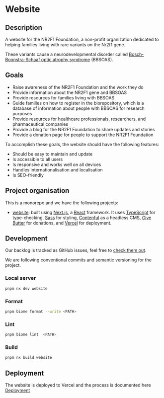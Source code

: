 # Website

## Description

A website for the NR2F1 Foundation, a non-profit organization dedicated to helping families living with rare variants on the Nr2f1 gene.

These variants cause a neurodevelopmental disorder called [Bosch-Boonstra-Schaaf optic atrophy syndrome](https://en.wikipedia.org/wiki/Bosch%E2%80%93Boonstra%E2%80%93Schaaf_optic_atrophy_syndrome) (BBSOAS).

## Goals

- Raise awareness of the NR2F1 Foundation and the work they do
- Provide information about the NR2F1 gene and BBSOAS
- Provide resources for families living with BBSOAS
- Guide families on how to register in the biorepository, which is a database of information about people with BBSOAS for research purposes
- Provide resources for healthcare professionals, researchers, and pharmaceutical companies
- Provide a blog for the NR2F1 Foundation to share updates and stories
- Provide a donation page for people to support the NR2F1 Foundation

To accomplish these goals, the website should have the following features:

- Should be easy to maintain and update
- Is accessible to all users
- Is responsive and works well on all devices
- Handles internationalisation and localisation
- Is SEO-friendly

## Project organisation

This is a monorepo and we have the following projects:

- [website](./website/readme.md): built using [Next.js](https://nextjs.org/), a [React](https://react.dev/) framework. It uses [TypeScript](https://www.typescriptlang.org/) for type-checking, [Sass](https://sass-lang.com/) for styling, [Contenful](https://www.contentful.com/) as a headless CMS, [Give Butter](https://givebutter.com/) for donations, and [Vercel](https://vercel.com) for deployment.

## Development

Our backlog is tracked as GitHub issues, feel free to [check them out](https://github.com/nr2f1/website/issues).

We are following conventional commits and semantic versioning for the project.

### Local server

```sh
pnpm nx dev website
```

### Format

```sh
pnpm biome format --write <PATH>
```

### Lint

```sh
pnpm biome lint  <PATH>
```

### Build

```sh
pnpm nx build website
```

## Deployment

The website is deployed to Vercel and the process is documented here [Deployment](../docs/development/deployment/readme.md)
